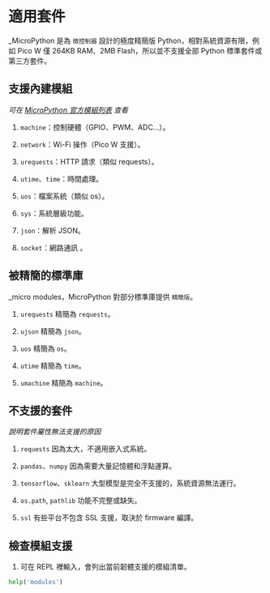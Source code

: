 # 適用套件

_MicroPython 是為 `微控制器` 設計的極度精簡版 Python，相對系統資源有限，例如 Pico W 僅 264KB RAM、2MB Flash，所以並不支援全部 Python 標準套件或第三方套件。

## 支援內建模組

_可在 [MicroPython 官方模組列表](https://docs.micropython.org/en/latest/library/index.html) 查看_

1. `machine`：控制硬體（GPIO、PWM、ADC...）。

2. `network`：Wi-Fi 操作（Pico W 支援）。

3. `urequests`：HTTP 請求（類似 requests）。

4. `utime`、`time`：時間處理。

5. `uos`：檔案系統（類似 os）。

6. `sys`：系統層級功能。

7. `json`：解析 JSON。

8. `socket`：網路通訊 。

## 被精簡的標準庫

_micro modules，MicroPython 對部分標準庫提供 `精簡版`。

1. `urequests` 精簡為 `requests`。

2. `ujson` 精簡為 `json`。

3. `uos` 精簡為 `os`。

4. `utime` 精簡為 `time`。

5. `umachine` 精簡為 `machine`。


## 不支援的套件

_說明套件屬性無法支援的原因_

1. `requests` 因為太大，不適用嵌入式系統。

2. `pandas`、`numpy` 因為需要大量記憶體和浮點運算。

3. `tensorflow`、`sklearn` 大型模型是完全不支援的，系統資源無法運行。

4. `os.path`, `pathlib` 功能不完整或缺失。

5. `ssl` 有些平台不包含 SSL 支援，取決於 firmware 編譯。

## 檢查模組支援

1. 可在 REPL 裡輸入，會列出當前韌體支援的模組清單。

```python
help('modules')
```
